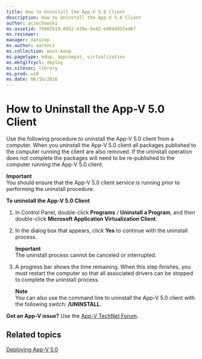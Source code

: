 ```yaml
---
title: How to Uninstall the App-V 5.0 Client
description: How to Uninstall the App-V 5.0 Client
author: aczechowski
ms.assetid: 7566fb19-8d52-439a-be42-e004d95fed6f
ms.reviewer: 
manager: dansimp
ms.author: aaroncz
ms.collection: must-keep
ms.pagetype: mdop, appcompat, virtualization
ms.mktglfcycl: deploy
ms.sitesec: library
ms.prod: w10
ms.date: 06/16/2016
---
```



# How to Uninstall the App-V 5.0 Client


Use the following procedure to uninstall the App-V 5.0 client from a computer. When you uninstall the App-V 5.0 client all packages published to the computer running the client are also removed. If the uninstall operation does not complete the packages will need to be re-published to the computer running the App-V 5.0 client.

**Important**  
You should ensure that the App-V 5.0 client service is running prior to performing the uninstall procedure.



**To uninstall the App-V 5.0 Client**

1.  In Control Panel, double-click **Programs** / **Uninstall a Program**, and then double-click **Microsoft Application Virtualization Client**.

2.  In the dialog box that appears, click **Yes** to continue with the uninstall process.

    **Important**  
    The uninstall process cannot be canceled or interrupted.



3.  A progress bar shows the time remaining. When this step finishes, you must restart the computer so that all associated drivers can be stopped to complete the uninstall process.

    **Note**  
    You can also use the command line to uninstall the App-V 5.0 client with the following switch: **/UNINSTALL**.



**Got an App-V issue?** Use the [App-V TechNet Forum](https://social.technet.microsoft.com/Forums/home?forum=mdopappv).

## Related topics


[Deploying App-V 5.0](deploying-app-v-50.md)









